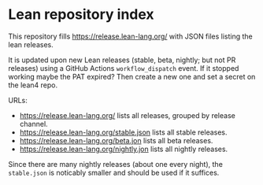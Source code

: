 Lean repository index
=====================

This repository fills <https://release.lean-lang.org/> with JSON files listing
the lean releases.

It is updated upon new Lean releases (stable, beta, nightly; but not PR
releases) using a GitHub Actions `workflow_dispatch` event. If it stopped working maybe the PAT expired? Then create a new one and set a secret on the lean4 repo.

URLs:

* <https://release.lean-lang.org/> lists all releases, grouped by release channel.
* <https://release.lean-lang.org/stable.json> lists all stable releases.
* <https://release.lean-lang.org/beta.jon> lists all beta releases.
* <https://release.lean-lang.org/nightly.jon> lists all nightly releases.

Since there are many nightly releases (about one every night), the
`stable.json` is noticably smaller and should be used if it suffices.
